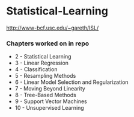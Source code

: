 # Statistical-Learning
http://www-bcf.usc.edu/~gareth/ISL/

### Chapters worked on in repo

* 2 - Statistical Learning
* 3 - Linear Regression
* 4 - Classification
* 5 - Resampling Methods
* 6 - Linear Model Selection and Regularization
* 7 - Moving Beyond Linearity
* 8 - Tree-Based Methods
* 9 - Support Vector Machines
* 10 - Unsupervised Learning
